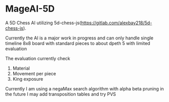 # MageAI-5D
A 5D Chess AI utilizing 5d-chess-js(https://gitlab.com/alexbay218/5d-chess-js).

Currently the AI is a major work in progress and can only handle single timeline 8x8 board with standard pieces to about dpeth 5 with limited evaluation

The evaluation currently check
1. Material
2. Movement per piece
3. King exposure

Currently I am using a negaMax search algorithm with alpha beta pruning in the future I may add transposition tables and try PVS 


